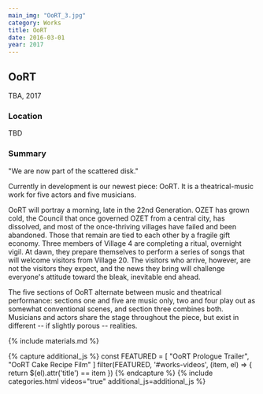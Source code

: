 ```yaml
---
main_img: "OoRT_3.jpg"
category: Works
title: OoRT
date: 2016-03-01
year: 2017
---
```

## OoRT

TBA, 2017

### Location

TBD

### Summary

"We are now part of the scattered disk."

Currently in development is our newest piece: OoRT.  It is a theatrical-music work for five actors and five musicians.

OoRT will portray a morning, late in the 22nd Generation. OZET has grown cold, the Council that once governed OZET from a central city, has dissolved, and most of the once-thriving villages have failed and been abandoned.  Those that remain are tied to each other by a fragile gift economy. Three members of Village 4 are completing a ritual, overnight vigil.  At dawn, they prepare themselves to perform a series of songs that will welcome visitors from Village 20.  The visitors who arrive, however, are not the visitors they expect, and the news they bring will challenge everyone's attitude toward the bleak, inevitable end ahead.

The five sections of OoRT alternate between music and theatrical performance: sections one and five are music only, two and four play out as somewhat conventional scenes, and section three combines both.  Musicians and actors share the stage throughout the piece, but exist in different -- if slightly porous -- realities.

{% include materials.md %}

{% capture additional_js %}
  const FEATURED = [
    "OoRT Prologue Trailer",
    "OoRT Cake Recipe Film"
  ]
  filter(FEATURED, '#works-videos', (item, el) => {
    return $(el).attr('title') == item
  })
{% endcapture %}
{% include categories.html videos="true" additional_js=additional_js %}

